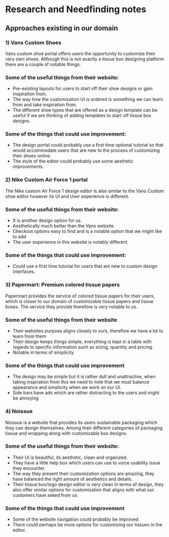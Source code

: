 ﻿# Research and Needfinding notes

## Approaches existing in our domain

### 1) Vans Custom Shoes
Vans custom shoe portal offers users the opportunity to customize their very own shoes. Although this is not exactly a tissue box designing platform there are a couple of notable things.

### Some of the useful things from their website:
* Pre-existing layouts for users to start off their shoe designs or gain inspiration from.
* The way how the customization UI is ordered is something we can learn from and take inspiration from.
* The different shoe types that are offered as a design template can be useful if we are thinking of adding templates to start off tissue box designs.

### Some of the things that could use improvement:
* The design portal could probably use a first time optional tutorial so that would accommodate users that are new to the process of customizing their shoes online.
* The style of the editor could probably use some aesthetic improvements.

### 2) Nike Custom Air Force 1 portal

The Nike custom Air Force 1 design editor is also similar to the Vans Custom shoe editor however its UI and User experience is different.

### Some of the useful things from their website:
* It is another design option for us.
* Aesthetically much better than the Vans website.
* Checkout options easy to find and is a notable option that we might like to add
* The user experience in this website is notably different.

### Some of the things that could use improvement:
* Could use a first time tutorial for users that are new to custom design interfaces.

### 3) Papermart: Premium colored tissue papers
Papermart provides the service of colored tissue papers for their users, which is closer to our domain of customizable tissue papers and tissue boxes. The service they provide therefore is very notable to us.

### Some of the useful things from their website
* Their websites purpose aligns closely to ours, therefore we have a lot to learn from them
* Their design keeps things simple, everything is kept in a table with regards to specific information such as sizing, quantity and pricing.
* Notable in terms of simplicity

### Some of the things that could use improvement
* The design may be simple but it is rather dull and unattractive, when taking inspiration from this we need to note that we must balance appearance and simplicity when we work on our UI.
* Side bars have ads which are rather distracting to the users and might be annoying

### 4) Noissue
Noissue is a website that provides its users sustainable packaging which they can design themselves. Among their different categories of packaging tissue and wrapping along with customizable box designs.

### Some of the useful things from their website:
* Their UI is beautiful, its aesthetic, clean and organized.
* They have a little help box which users can use to voice usability issue they encounter.
* The way they present their customization options are amazing, they have balanced the right amount of aesthetics and details.
* Their tissue box/logo design editor is very clean in terms of design, they also offer similar options for customization that aligns with what our customers have asked from us.

### Some of the things that could use improvement
* Some of the website navigation could probably be improved
* There could perhaps be more options for customizing our tissues in the editor.
